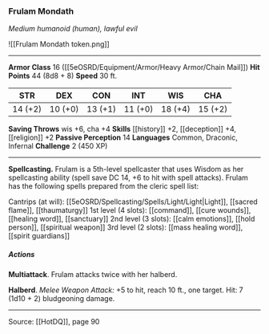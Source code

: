 ### Frulam Mondath
_Medium humanoid (human), lawful evil_

![[Frulam Mondath token.png]]


---

**Armor Class** 16 ([[5eOSRD/Equipment/Armor/Heavy Armor/Chain Mail]])
**Hit Points** 44 (8d8 + 8)
**Speed** 30 ft.

| STR     | DEX     | CON     | INT     | WIS     | CHA     |
|---------|---------|---------|---------|---------|---------|
| 14 (+2) | 10 (+0) | 13 (+1) | 11 (+0) | 18 (+4) | 15 (+2) |

**Saving Throws** wis +6, cha +4
**Skills** [[history]] +2, [[deception]] +4, [[religion]] +2
**Passive Perception** 14
**Languages** Common, Draconic, Infernal
**Challenge** 2 (450 XP)

---

**Spellcasting.** Frulam is a 5th-level spellcaster that uses Wisdom as her spellcasting ability (spell save DC 14, +6 to hit with spell attacks). Frulam has the following spells prepared from the cleric spell list:

Cantrips (at will): [[5eOSRD/Spellcasting/Spells/Light/Light|Light]], [[sacred flame]], [[thaumaturgy]]
1st level (4 slots): [[command]], [[cure wounds]], [[healing word]], [[sanctuary]]
2nd level (3 slots): [[calm emotions]], [[hold person]], [[spiritual weapon]]
3rd level (2 slots): [[mass healing word]], [[spirit guardians]]

##### Actions
**Multiattack**. Frulam attacks twice with her halberd.

**Halberd**. _Melee Weapon Attack:_ +5 to hit, reach 10 ft., one target. Hit: 7 (1d10 + 2) bludgeoning damage.


---

Source: [[HotDQ]], page 90